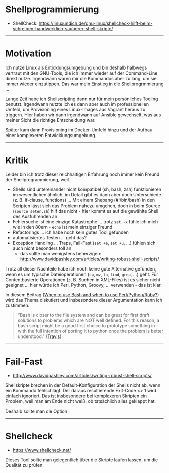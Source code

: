 # Shellprogrammierung
* ShellCheck: https://linuxundich.de/gnu-linux/shellcheck-hilft-beim-schreiben-handwerklich-sauberer-shell-skripte/

---

# Motivation
Ich nutze Linux als Enticklungsumgebung und bin deshalb halbwegs vertraut mit den GNU-Tools, die ich immer wieder auf der Command-Line direkt nutze. Irgendwann waren mir die Kommandos aber zu lang, um sie immer wieder einzutippen. Das war mein Einstieg in die Shellprogrmmierung ...

Lange Zeit habe ich Shellscripting dann nur für mein persönliches Tooling benutzt. Irgendwann nutzte ich es dann aber auch im professionellen Umfeld, um Provisioning eines Linux-Images aus Vagrant heraus zu triggern. Hier haben wir dann irgendwann auf Ansible gewechselt, was aus meiner Sicht die richtige Entscheidung war.

Später kam dann Provisioning im Docker-Umfeld hinzu und der Aufbau einer komplexeren Entwicklungsumgebung.

---

# Kritik
Leider bin ich trotz dieser reichhaltigen Erfahrung noch immer kein Freund der Shellprogrammierung, weil

* Shells sind untereinander nicht kompatibel (sh, bash, zsh) funktionieren im wesentlichen ähnlich, im Detail gibt es dann aber doch Unterschiede (z. B. if-clause, functions) ... Mit einem Shebang (#!/bin/bash) in den Scripten lässt sich das Problem nahezu umgehen, doch in beim Source (`source seten.sh`) hilf das nicht - hier kommt es auf die gewählte Shell des Ausführenden an
* Fehlersuche ist eine einzige Katastrophe ... trotz `set -x` fühle ich mich wie in den 80ern - `echo` ist mein einziger Freund 
* Refactorings ... ich habe noch kein gutes Tool gefunden
* automatisiertes Testen ... geht das?
* Exception Handling ... Traps, Fail-Fast (`set +e`, `set +u`, ...) fühlen sich auch nicht besonders toll an
  * das sollte man wenigstens beherzigen: http://www.davidpashley.com/articles/writing-robust-shell-scripts/

Trotz all dieser Nachteile habe ich noch keine gute Alternative gefunden, wenn es um typische Dateioperationen (`cp`, `mv`, `ln`, `find`, `grep`, ...) geht. Für Contentbasierte Operationen (z. B. Suchen in XML-Files) ist es sicher nicht geeignet ... hier würde ich Perl, Python, Groovy, ... verwenden - das ist klar.

In diesem Beitrag ([When to use Bash and when to use Perl/Python/Ruby?](http://superuser.com/questions/414965/when-to-use-bash-and-when-to-use-perl-python-ruby)) wird das Thema diskutiert und insbesondere dieser Argumentation kann ich zustimmen:

> "Bash is closer to the file system and can be great for first draft solutions to problems which are NOT well defined. For this reason, a bash script might be a good first choice to prototype something in with the full intention of porting it to python once the problem is better understood." ([Travis](http://superuser.com/users/503698/travis))

---

# Fail-Fast
* http://www.davidpashley.com/articles/writing-robust-shell-scripts/

Shellskripte brechen in der Default-Konfiguration der Shells nicht ab, wenn ein Kommando fehlschlägt. Der daraus resultierende Exit-Code <> 1 wird einfach ignoriert. Das ist insbesondere bei komplexeren Skripten ein Problem, weil man am Ende nicht weiß, ob tatsächlich alles geklappt hat.

Deshalb sollte man die Option

---

# Shellcheck
* https://www.shellcheck.net/

Dieses Tool sollte man gelegentlich über die Skripte laufen lassen, um die Qualität zu prüfen.
